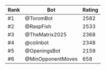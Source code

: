 Rank|Bot|Rating
---|---|---
#1|@ToromBot|2582
#2|@RaspFish|2533
#3|@TheMatrix2025|2368
#4|@colinbot|2348
#5|@OpeningsBot|2159
#6|@MinOpponentMoves|658
